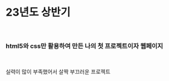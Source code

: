<h1>23년도 상반기</h1><br>
<h3>html5와 css만 활용하여 만든 나의 첫 프로젝트이자 웹페이지</h3><br>
<p>실력이 많이 부족했어서 살짝 부끄러운 프로젝트</p>
